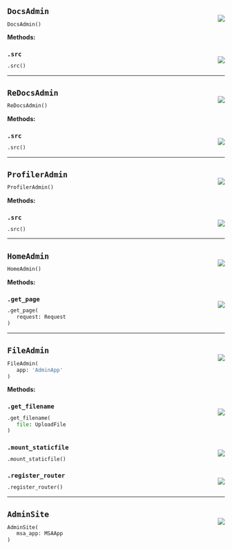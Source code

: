 #



## `DocsAdmin`
<p align="right" style="margin-top:-20px;margin-bottom:-15px;"><a href="https://github.com/swelcker/U2D_MSA_SDK/tree/0.0.7/u2d_msa_sdk/admin/site.py/#L21"><img src="https://img.shields.io/badge/-source-cccccc?style=flat&logo=github"></a></p>

```python
DocsAdmin()
```




**Methods:**



### `.src`
<p align="right" style="margin-top:-20px;margin-bottom:-15px;"><a href="https://github.com/swelcker/U2D_MSA_SDK/tree/0.0.7/u2d_msa_sdk/admin/site.py/#L26"><img src="https://img.shields.io/badge/-source-cccccc?style=flat&logo=github"></a></p>

```python
.src()
```


----



## `ReDocsAdmin`
<p align="right" style="margin-top:-20px;margin-bottom:-15px;"><a href="https://github.com/swelcker/U2D_MSA_SDK/tree/0.0.7/u2d_msa_sdk/admin/site.py/#L30"><img src="https://img.shields.io/badge/-source-cccccc?style=flat&logo=github"></a></p>

```python
ReDocsAdmin()
```




**Methods:**



### `.src`
<p align="right" style="margin-top:-20px;margin-bottom:-15px;"><a href="https://github.com/swelcker/U2D_MSA_SDK/tree/0.0.7/u2d_msa_sdk/admin/site.py/#L35"><img src="https://img.shields.io/badge/-source-cccccc?style=flat&logo=github"></a></p>

```python
.src()
```


----



## `ProfilerAdmin`
<p align="right" style="margin-top:-20px;margin-bottom:-15px;"><a href="https://github.com/swelcker/U2D_MSA_SDK/tree/0.0.7/u2d_msa_sdk/admin/site.py/#L39"><img src="https://img.shields.io/badge/-source-cccccc?style=flat&logo=github"></a></p>

```python
ProfilerAdmin()
```




**Methods:**



### `.src`
<p align="right" style="margin-top:-20px;margin-bottom:-15px;"><a href="https://github.com/swelcker/U2D_MSA_SDK/tree/0.0.7/u2d_msa_sdk/admin/site.py/#L44"><img src="https://img.shields.io/badge/-source-cccccc?style=flat&logo=github"></a></p>

```python
.src()
```


----



## `HomeAdmin`
<p align="right" style="margin-top:-20px;margin-bottom:-15px;"><a href="https://github.com/swelcker/U2D_MSA_SDK/tree/0.0.7/u2d_msa_sdk/admin/site.py/#L48"><img src="https://img.shields.io/badge/-source-cccccc?style=flat&logo=github"></a></p>

```python
HomeAdmin()
```




**Methods:**



### `.get_page`
<p align="right" style="margin-top:-20px;margin-bottom:-15px;"><a href="https://github.com/swelcker/U2D_MSA_SDK/tree/0.0.7/u2d_msa_sdk/admin/site.py/#L53"><img src="https://img.shields.io/badge/-source-cccccc?style=flat&logo=github"></a></p>

```python
.get_page(
   request: Request
)
```


----



## `FileAdmin`
<p align="right" style="margin-top:-20px;margin-bottom:-15px;"><a href="https://github.com/swelcker/U2D_MSA_SDK/tree/0.0.7/u2d_msa_sdk/admin/site.py/#L105"><img src="https://img.shields.io/badge/-source-cccccc?style=flat&logo=github"></a></p>

```python
FileAdmin(
   app: 'AdminApp'
)
```




**Methods:**



### `.get_filename`
<p align="right" style="margin-top:-20px;margin-bottom:-15px;"><a href="https://github.com/swelcker/U2D_MSA_SDK/tree/0.0.7/u2d_msa_sdk/admin/site.py/#L117"><img src="https://img.shields.io/badge/-source-cccccc?style=flat&logo=github"></a></p>

```python
.get_filename(
   file: UploadFile
)
```



### `.mount_staticfile`
<p align="right" style="margin-top:-20px;margin-bottom:-15px;"><a href="https://github.com/swelcker/U2D_MSA_SDK/tree/0.0.7/u2d_msa_sdk/admin/site.py/#L121"><img src="https://img.shields.io/badge/-source-cccccc?style=flat&logo=github"></a></p>

```python
.mount_staticfile()
```



### `.register_router`
<p align="right" style="margin-top:-20px;margin-bottom:-15px;"><a href="https://github.com/swelcker/U2D_MSA_SDK/tree/0.0.7/u2d_msa_sdk/admin/site.py/#L126"><img src="https://img.shields.io/badge/-source-cccccc?style=flat&logo=github"></a></p>

```python
.register_router()
```


----



## `AdminSite`
<p align="right" style="margin-top:-20px;margin-bottom:-15px;"><a href="https://github.com/swelcker/U2D_MSA_SDK/tree/0.0.7/u2d_msa_sdk/admin/site.py/#L152"><img src="https://img.shields.io/badge/-source-cccccc?style=flat&logo=github"></a></p>

```python
AdminSite(
   msa_app: MSAApp
)
```


